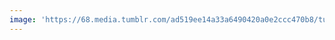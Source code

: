 ```yaml
---
image: 'https://68.media.tumblr.com/ad519ee14a33a6490420a0e2ccc470b8/tumblr_ntj9uhVf2q1tbdx3so1_1280.jpg'
---
```

